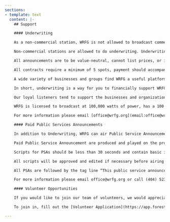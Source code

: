 ```yaml
---
sections:
- template: text
  content: |-
    ## Support

    #### Underwriting

    As a non-commercial station, WRFG is not allowed to broadcast commercials. Commercial media and its broadcast content is largely determined by advertisers.

    Non-commercial stations are allowed to do underwriting. Underwriting means that a business or organization can sponsor WRFG’s programming generally and receive on-air acknowledgement on the programs of their choice.

    All announcements are to be value-neutral, cannot list prices, or inducements to buy goods or services. They contain a brief description of the business, organization or event, pertinent logistical information and contact information.

    All contracts require a minimum of 5 spots, payment should accompany the signed contract and submitted at least three business days prior to when the announcements are to air. Sponsorship of our programming has no influence on the content of our programs.

    A wide variety of businesses and groups find WRFG a useful platform for communicating with the public. Underwriting announcements on WRFG are designed to give listeners valuable information about your business, organization or event.

    In short, underwriting is a way for you to financially support WRFG, your community station, and receive recognition for your business or organization as a community-minded entity.

    Our loyal listeners tend to support the businesses and organizations that support and share their interests.

    WRFG is licensed to broadcast at 100,000 watts of power, has a 100 mile [broadcast radius](/uploads/coverage-map.gif) and streams worldwide 24 hours a day/7 days a week. No other station can claim the audience diversity and loyalty that WRFG has enjoyed for over four decades. As varied as our programs are, you will find a perfect fit for your announcements on WRFG.

    For more information please email [office@wrfg.org](email:office@wrfg.org) or call [(404) 523-3471](tel:4045233471).

    #### Paid Public Services Announcements

    In addition to Underwriting, WRFG can air Public Service Announcements (PSAs) for nonprofit 501(c)3 organizations. PSAs are randomly announced by our on-air staff.

    Paid Public Service Announcement are produced and played on the programs selected by the nonprofit organization. There is a minimum of 5 announcements required.

    Scripts for PSAs should be less than 30 seconds and contain basic information such as name or title of the event, date, location, times and sponsoring organization, plus a brief sentence about its purpose. No command verbs such as “Come, Join, Be There” can be included. No prices including the word “free” can be part of the PSA script. All scripts should be sent to the office@wrfg.org e-mail no less than two weeks in advance of the event.

    All scripts will be approved and edited if necessary before airing on WRFG.

    All PSAs are followed by the tag line “This public service announcement is brought to you by your community sponsored and supported radio station, WRFG 89.3FM, wrfg.org, your station for progressive information.”

    For more information please email office@wrfg.org or call (404) 523-3471.

    #### Volunteer Opportunities

    If you would like to join our team of volunteers, we would appreciate your help with our three times a year pledge drives and annual fundraising events.

    To join in, fill out the [Volunteer Application](https://app.forestry.io/sites/miwn7qefub-aba/body-media//uploads/volunteer-application.pdf) form, and email it to [wrfgatlanta@gmail.com]().

---
```

